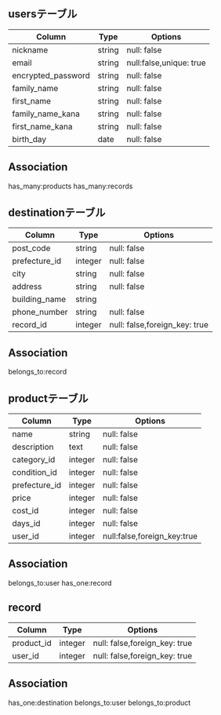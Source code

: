 ## usersテーブル

|Column            |Type   |Options                |
|------------------|-------|-----------------------|
|nickname          |string |null: false            |
|email             |string |null:false,unique: true|
|encrypted_password|string |null: false            |
|family_name       |string |null: false            |
|first_name        |string |null: false            |
|family_name_kana  |string |null: false            |
|first_name_kana   |string |null: false            |
|birth_day         |date   |null: false            |

## Association

has_many:products
has_many:records


## destinationテーブル

|Column       |Type   |Options                      |
|-------------|-------|-----------------------------|
|post_code    |string |null: false                  |
|prefecture_id|integer|null: false                  |
|city         |string |null: false                  |
|address      |string |null: false                  |
|building_name|string |                             |
|phone_number |string |null: false                  |
|record_id    |integer|null: false,foreign_key: true|


## Association

belongs_to:record


## productテーブル

|Column       |Type      |Options                    |
|-------------|----------|---------------------------|
|name         |string    |null: false                |
|description  |text      |null: false                |
|category_id  |integer   |null: false                |
|condition_id |integer   |null: false                |
|prefecture_id|integer   |null: false                |
|price        |integer   |null: false                |
|cost_id      |integer   |null: false                |
|days_id      |integer   |null: false                |
|user_id      |integer   |null:false,foreign_key:true|

## Association

belongs_to:user
has_one:record

## record
|Column     |Type    |Options                      |
|-----------|--------|-----------------------------|
|product_id |integer |null: false,foreign_key: true|
|user_id    |integer |null: false,foreign_key: true|

## Association

has_one:destination
belongs_to:user
belongs_to:product
